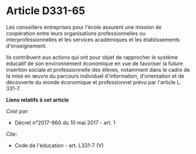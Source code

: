# Article D331-65

Les conseillers entreprises pour l'école assurent une mission de coopération entre leurs organisations professionnelles ou
interprofessionnelles et les services académiques et les établissements d'enseignement. 

Ils contribuent aux actions qui ont pour objet de rapprocher le système éducatif de son environnement économique en vue de
favoriser la future insertion sociale et professionnelle des élèves, notamment dans le cadre de la mise en œuvre du parcours
individuel d'information, d'orientation et de découverte du monde économique et professionnel prévu par l'article L. 331-7.

**Liens relatifs à cet article**

_Créé par_:

  - Décret n°2017-960 du 10 mai 2017 - art. 1

_Cite_:

  - Code de l'éducation - art. L331-7 (V)
